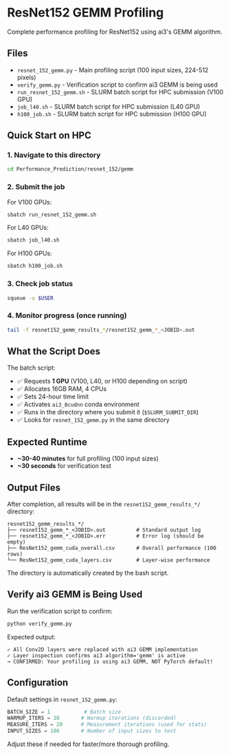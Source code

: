 # ResNet152 GEMM Profiling

Complete performance profiling for ResNet152 using ai3's GEMM algorithm.

## Files

- `resnet_152_gemm.py` - Main profiling script (100 input sizes, 224-512 pixels)
- `verify_gemm.py` - Verification script to confirm ai3 GEMM is being used
- `run_resnet_152_gemm.sh` - SLURM batch script for HPC submission (V100 GPU)
- `job_l40.sh` - SLURM batch script for HPC submission (L40 GPU)
- `h100_job.sh` - SLURM batch script for HPC submission (H100 GPU)

## Quick Start on HPC

### 1. Navigate to this directory
```bash
cd Performance_Prediction/resnet_152/gemm
```

### 2. Submit the job
For V100 GPUs:
```bash
sbatch run_resnet_152_gemm.sh
```

For L40 GPUs:
```bash
sbatch job_l40.sh
```

For H100 GPUs:
```bash
sbatch h100_job.sh
```

### 3. Check job status
```bash
squeue -u $USER
```

### 4. Monitor progress (once running)
```bash
tail -f resnet152_gemm_results_*/resnet152_gemm_*_<JOBID>.out
```

## What the Script Does

The batch script:
- ✅ Requests **1 GPU** (V100, L40, or H100 depending on script)
- ✅ Allocates 16GB RAM, 4 CPUs
- ✅ Sets 24-hour time limit
- ✅ Activates `ai3_8cudnn` conda environment
- ✅ Runs in the directory where you submit it (`$SLURM_SUBMIT_DIR`)
- ✅ Looks for `resnet_152_gemm.py` in the same directory

## Expected Runtime

- **~30-40 minutes** for full profiling (100 input sizes)
- **~30 seconds** for verification test

## Output Files

After completion, all results will be in the `resnet152_gemm_results_*/` directory:

```
resnet152_gemm_results_*/
├── resnet152_gemm_*_<JOBID>.out          # Standard output log
├── resnet152_gemm_*_<JOBID>.err          # Error log (should be empty)
├── ResNet152_gemm_cuda_overall.csv       # Overall performance (100 rows)
└── ResNet152_gemm_cuda_layers.csv        # Layer-wise performance
```

The directory is automatically created by the bash script.

## Verify ai3 GEMM is Being Used

Run the verification script to confirm:

```bash
python verify_gemm.py
```

Expected output:
```
✓ All Conv2D layers were replaced with ai3 GEMM implementation
✓ Layer inspection confirms ai3 algorithm='gemm' is active
→ CONFIRMED: Your profiling is using ai3 GEMM, NOT PyTorch default!
```

## Configuration

Default settings in `resnet_152_gemm.py`:

```python
BATCH_SIZE = 1           # Batch size
WARMUP_ITERS = 10       # Warmup iterations (discarded)
MEASURE_ITERS = 20      # Measurement iterations (used for stats)
INPUT_SIZES = 100       # Number of input sizes to test
```

Adjust these if needed for faster/more thorough profiling.


